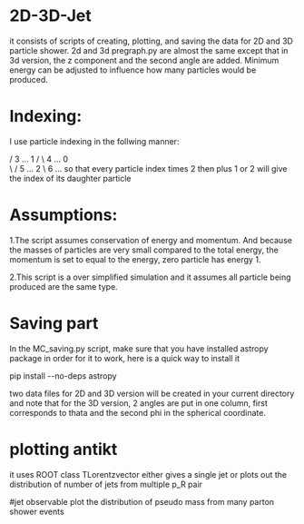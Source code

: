 # 2D-3D-Jet
it consists of scripts of creating, plotting, and saving the data for 2D and 3D particle shower.
2d and 3d pregraph.py are almost the same except that in 3d version, the z component and the second angle are added.
Minimum energy can be adjusted to influence how many particles would be produced.

# Indexing:
I use particle indexing in the follwing manner:
  
   / 3 ...
  1
 / \ 4 ...
0  
 \ / 5 ...
  2
   \ 6 ...
so that every particle index times 2 then plus 1 or 2 will give the index of its daughter particle

# Assumptions:
1.The script assumes conservation of energy and momentum. And because the masses of particles are very small compared to the total 
energy, the momentum is set to equal to the energy, zero particle has energy 1.

2.This script is a over simplified simulation and it assumes all particle being produced are the same type.

# Saving part
In the MC_saving.py script, make sure that you have installed astropy package in order for it to work, here is a quick way to install it

pip install --no-deps astropy

two data files for 2D and 3D version will be created in your current directory and note that for the 3D
version, 2 angles are put in one column, first corresponds to thata and the second phi in the spherical coordinate.

# plotting antikt
it uses ROOT class TLorentzvector
either gives a single jet or plots out the distribution of number of jets from multiple p_R pair

#jet observable
plot the distribution of pseudo mass from many parton shower events
